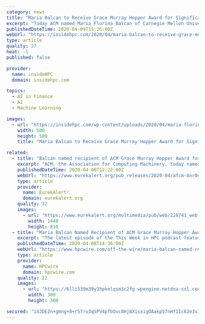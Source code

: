 ```yaml
---
category: news
title: "Maria Balcan to Receive Grace Murray Hopper Award for Significant Contributions to Machine Learning"
excerpt: "Today ACM named Maria Florina Balcan of Carnegie Mellon University the recipient of the 2019 ACM Grace Murray Hopper Award for foundational and breakthrough contributions to minimally-supervised learning. Balcan’s influential and pioneering work in machine learning has ... single recent major technical or service contribution."
publishedDateTime: 2020-04-09T15:26:00Z
webUrl: "https://insidehpc.com/2020/04/maria-balcan-to-receive-grace-murray-hopper-award-for-significant-contributions-to-machine-learning/"
type: article
quality: 27
heat: -1
published: false

provider:
  name: insideHPC
  domain: insidehpc.com

topics:
  - AI in Finance
  - AI
  - Machine Learning

images:
  - url: "https://insidehpc.com/wp-content/uploads/2020/04/maria-florina-balcan2.jpg"
    width: 500
    height: 500
    title: "Maria Balcan to Receive Grace Murray Hopper Award for Significant Contributions to Machine Learning"

related:
  - title: "Balcan named recipient of ACM Grace Murray Hopper Award for machine learning innovations"
    excerpt: "ACM, the Association for Computing Machinery, today named Maria Florina \"Nina\" Balcan of Carnegie Mellon University the recipient of the 2019 ACM Grace Murray Hopper Award for foundational and breakthrough contributions to minimally-supervised learning. Balcan's influential and pioneering work in machine learning has solved longstanding open ..."
    publishedDateTime: 2020-04-08T12:22:00Z
    webUrl: "https://www.eurekalert.org/pub_releases/2020-04/afcm-bnr040720.php"
    type: article
    provider:
      name: EurekAlert!
      domain: eurekalert.org
    quality: 32
    images:
      - url: "https://www.eurekalert.org/multimedia/pub/web/228741_web.jpg"
        width: 1440
        height: 810
  - title: "Maria Balcan Named Recipient of ACM Grace Murray Hopper Award for Significant Innovations to Machine Learning"
    excerpt: "The latest episode of the This Week in HPC podcast features Carlo Cavazzoni, a senior staff member at CINECA, one of the leading supercomputing organizations in Europe. Intersect360 Research's Addison Snell spoke to Cavazzoni to discuss both CINECA's work using supercomputing to combat COVID-19 and Cavazzoni's personal experience living near ..."
    publishedDateTime: 2020-04-08T14:36:00Z
    webUrl: "https://www.hpcwire.com/off-the-wire/maria-balcan-named-recipient-of-acm-grace-murray-hopper-award-for-significant-innovations-to-machine-learning/"
    type: article
    provider:
      name: HPCwire
      domain: hpcwire.com
    quality: 22
    images:
      - url: "https://6lli539m39y3hpkelqsm3c2fg-wpengine.netdna-ssl.com/wp-content/uploads/2020/04/Maria-Maria-Balcan-ACM-300x300.jpg"
        width: 300
        height: 300

secured: "14JDEZn+gmng+8+r57ru3qSPV4pfbOvc8Hj8XisxigOAakp57nHfIIc62e3sIGlEuXLLrvzmHP0hLF/Xb2ha+9NN1tH6I3/UeXGiSt8aAJYYJhdIf3ncJpJqyQz78h7r5AbHP/2DTHfsE0dG57LwjDh6AN2G0CKxyJX9h8jzg8cAVC9vOgJA/wZp8phBwXTQOJdON+jfLYVTTlOwPxghO5iGZTproFfx/ctUZb+JheZnGXKyjye68IJ3XCfrt+S+h38xLSMaHHPsD6g+swybf0Pl/quMJe3dmKhsPBgoBsEPKCx2Jq3Mk4g84tusYOm2u0aAvBg+baFydWoeFTzdrGqD8kZSRabkDs4Xd5fkGVt+G5SpafuBuAop0OJTcceQPToOcMhMifJ9svrclR7KfW0pwxWUsukYVmDMtG4mmu16gGfTKNWdjnqI5NPv68q3FfljX8h6yvkurDwNhZ2VMCYdZAe8xTAfQhqSTsFEvis=;jMi7RHjxEg4UpQ2iHcFGUA=="
---
```


